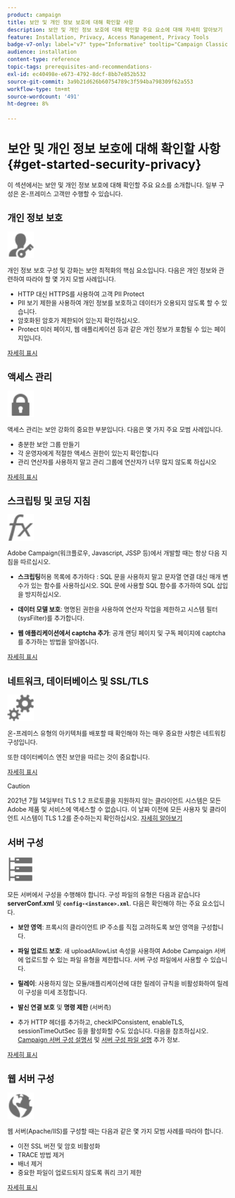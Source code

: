 ```yaml
---
product: campaign
title: 보안 및 개인 정보 보호에 대해 확인할 사항
description: 보안 및 개인 정보 보호에 대해 확인할 주요 요소에 대해 자세히 알아보기
feature: Installation, Privacy, Access Management, Privacy Tools
badge-v7-only: label="v7" type="Informative" tooltip="Campaign Classic v7에만 적용"
audience: installation
content-type: reference
topic-tags: prerequisites-and-recommendations-
exl-id: ec40498e-e673-4792-8dcf-8bb7e852b532
source-git-commit: 3a9b21d626b60754789c3f594ba798309f62a553
workflow-type: tm+mt
source-wordcount: '491'
ht-degree: 8%

---
```


# 보안 및 개인 정보 보호에 대해 확인할 사항{#get-started-security-privacy}



이 섹션에서는 보안 및 개인 정보 보호에 대해 확인할 주요 요소를 소개합니다. 일부 구성은 온-프레미스 고객만 수행할 수 있습니다.

## 개인 정보 보호

<img src="assets/do-not-localize/icon_privacy.svg" width="60px">

개인 정보 보호 구성 및 강화는 보안 최적화의 핵심 요소입니다. 다음은 개인 정보와 관련하여 따라야 할 몇 가지 모범 사례입니다.

* HTTP 대신 HTTPS를 사용하여 고객 PII Protect
* PII 보기 제한을 사용하여 개인 정보를 보호하고 데이터가 오용되지 않도록 할 수 있습니다.
* 암호화된 암호가 제한되어 있는지 확인하십시오.
* Protect 미러 페이지, 웹 애플리케이션 등과 같은 개인 정보가 포함될 수 있는 페이지입니다.

[자세히 표시](../../installation/using/privacy.md)

## 액세스 관리

<img src="assets/do-not-localize/icon_access.svg" width="60px">

액세스 관리는 보안 강화의 중요한 부분입니다. 다음은 몇 가지 주요 모범 사례입니다.

* 충분한 보안 그룹 만들기
* 각 운영자에게 적절한 액세스 권한이 있는지 확인합니다
* 관리 연산자를 사용하지 말고 관리 그룹에 연산자가 너무 많지 않도록 하십시오

[자세히 표시](../../installation/using/access-management.md)

## 스크립팅 및 코딩 지침

<img src="assets/do-not-localize/icon_scripting.svg" width="60px">

Adobe Campaign(워크플로우, Javascript, JSSP 등)에서 개발할 때는 항상 다음 지침을 따르십시오.

* **스크립팅**&#x200B;허용 목록에 추가하다 : SQL 문을 사용하지 말고 문자열 연결 대신 매개 변수가 있는 함수를 사용하십시오. SQL 문에 사용할 SQL 함수를 추가하여 SQL 삽입을 방지하십시오.

* **데이터 모델 보호**: 명명된 권한을 사용하여 연산자 작업을 제한하고 시스템 필터(sysFilter)를 추가합니다.

* **웹 애플리케이션에서 captcha 추가**: 공개 랜딩 페이지 및 구독 페이지에 captcha를 추가하는 방법을 알아봅니다.

[자세히 표시](../../installation/using/scripting-coding-guidelines.md)

## 네트워크, 데이터베이스 및 SSL/TLS

<img src="assets/do-not-localize/icon_network.svg" width="60px">

온-프레미스 유형의 아키텍처를 배포할 때 확인해야 하는 매우 중요한 사항은 네트워킹 구성입니다.

또한 데이터베이스 엔진 보안을 따르는 것이 중요합니다.

[자세히 표시](../../installation/using/network-database.md)

>[!CAUTION]
>
>2021년 7월 14일부터 TLS 1.2 프로토콜을 지원하지 않는 클라이언트 시스템은 모든 Adobe 제품 및 서비스에 액세스할 수 없습니다. 이 날짜 이전에 모든 사용자 및 클라이언트 시스템이 TLS 1.2를 준수하는지 확인하십시오. [자세히 알아보기](https://helpx.adobe.com/x-productkb/multi/eol-tls-support.html)

## 서버 구성

<img src="assets/do-not-localize/icon_server.svg" width="60px">

모든 서버에서 구성을 수행해야 합니다. 구성 파일의 유형은 다음과 같습니다 **serverConf.xml** 및 **`config-<instance>.xml`**. 다음은 확인해야 하는 주요 요소입니다.

* **보안 영역**: 프록시의 클라이언트 IP 주소를 직접 고려하도록 보안 영역을 구성합니다.

* **파일 업로드 보호**: 새 uploadAllowList 속성을 사용하여 Adobe Campaign 서버에 업로드할 수 있는 파일 유형을 제한합니다. 서버 구성 파일에서 사용할 수 있습니다.

* **릴레이**: 사용하지 않는 모듈/애플리케이션에 대한 릴레이 규칙을 비활성화하여 릴레이 구성을 미세 조정합니다.

* **발신 연결 보호** 및 **명령 제한** (서버측)

* 추가 HTTP 헤더를 추가하고, checkIPConsistent, enableTLS, sessionTimeOutSec 등을 활성화할 수도 있습니다. 다음을 참조하십시오. [Campaign 서버 구성 설명서](../../installation/using/configuring-campaign-server.md) 및 [서버 구성 파일 설명](../../installation/using/the-server-configuration-file.md) 추가 정보.

[자세히 표시](../../installation/using/server-configuration.md)

## 웹 서버 구성

<img src="assets/do-not-localize/icon_web.svg" width="60px">

웹 서버(Apache/IIS)를 구성할 때는 다음과 같은 몇 가지 모범 사례를 따라야 합니다.

* 이전 SSL 버전 및 암호 비활성화
* TRACE 방법 제거
* 배너 제거
* 중요한 파일이 업로드되지 않도록 쿼리 크기 제한

[자세히 표시](../../installation/using/web-server-configuration.md)
